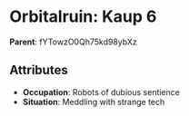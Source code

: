 # Orbitalruin: Kaup 6

**Parent**: fYTowzO0Qh75kd98ybXz

## Attributes
- **Occupation**: Robots of dubious sentience
- **Situation**: Meddling with strange tech

